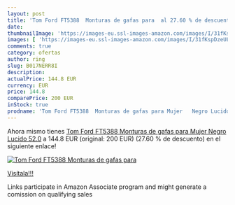 ```yaml
---
layout: post
title: 'Tom Ford FT5388  Monturas de gafas para  al 27.60 % de descuento'
date: 
thumbnailImage: 'https://images-eu.ssl-images-amazon.com/images/I/31fKspDzeUL._SL200_.jpg'
images: [ 'https://images-eu.ssl-images-amazon.com/images/I/31fKspDzeUL._SL200_.jpg' ]
comments: true
category: ofertas
author: ring
slug: B017NERR8I
description:
actualPrice: 144.8 EUR
currency: EUR
price: 144.8
comparePrice: 200 EUR
inStock: true
prodname: 'Tom Ford FT5388  Monturas de gafas para Mujer   Negro Lucido   52.0'
---
```


Ahora mismo tienes [Tom Ford FT5388  Monturas de gafas para Mujer   Negro Lucido   52.0](https://www.amazon.es/dp/B017NERR8I/?tag=tolees-21) a 144.8 EUR (original: 200 EUR) (27.60 %  de descuento) en el siguiente enlace!

[![Tom Ford FT5388  Monturas de gafas para ](https://images-eu.ssl-images-amazon.com/images/I/31fKspDzeUL._SL200_.jpg)](https://www.amazon.es/dp/B017NERR8I/?tag=tolees-21)

[Visítala!!!](https://www.amazon.es/dp/B017NERR8I/?tag=tolees-21)

Links participate in Amazon Associate program and might generate a comission on qualifying sales
